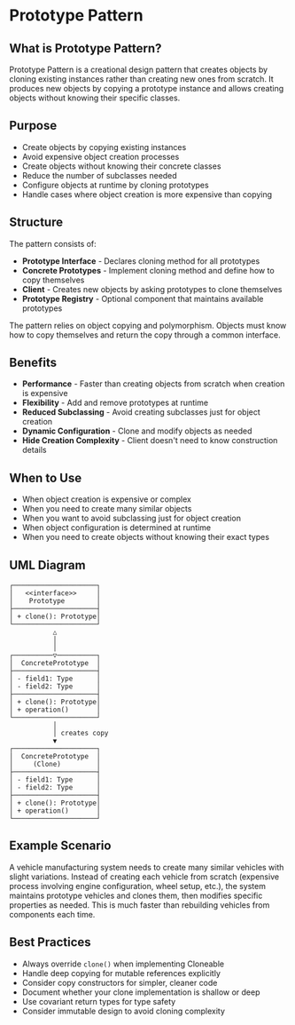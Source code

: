 # Prototype Pattern

## What is Prototype Pattern?

Prototype Pattern is a creational design pattern that creates objects by cloning existing instances rather than creating new ones from scratch. It produces new objects by copying a prototype instance and allows creating objects without knowing their specific classes.

## Purpose

- Create objects by copying existing instances
- Avoid expensive object creation processes
- Create objects without knowing their concrete classes
- Reduce the number of subclasses needed
- Configure objects at runtime by cloning prototypes
- Handle cases where object creation is more expensive than copying

## Structure

The pattern consists of:
- **Prototype Interface** - Declares cloning method for all prototypes
- **Concrete Prototypes** - Implement cloning method and define how to copy themselves
- **Client** - Creates new objects by asking prototypes to clone themselves
- **Prototype Registry** - Optional component that maintains available prototypes

The pattern relies on object copying and polymorphism. Objects must know how to copy themselves and return the copy through a common interface.

## Benefits

- **Performance** - Faster than creating objects from scratch when creation is expensive
- **Flexibility** - Add and remove prototypes at runtime
- **Reduced Subclassing** - Avoid creating subclasses just for object creation
- **Dynamic Configuration** - Clone and modify objects as needed
- **Hide Creation Complexity** - Client doesn't need to know construction details

## When to Use

- When object creation is expensive or complex
- When you need to create many similar objects
- When you want to avoid subclassing just for object creation
- When object configuration is determined at runtime
- When you need to create objects without knowing their exact types

## UML Diagram

```
┌─────────────────────┐
│   <<interface>>     │
│    Prototype        │
├─────────────────────┤
│ + clone(): Prototype│
└─────────────────────┘
           △
           │
           │
┌──────────▽──────────┐
│  ConcretePrototype  │
├─────────────────────┤
│ - field1: Type      │
│ - field2: Type      │
├─────────────────────┤
│ + clone(): Prototype│
│ + operation()       │
└─────────────────────┘
           │
           │ creates copy
           ▼
┌─────────────────────┐
│  ConcretePrototype  │
│     (Clone)         │
├─────────────────────┤
│ - field1: Type      │
│ - field2: Type      │
├─────────────────────┤
│ + clone(): Prototype│
│ + operation()       │
└─────────────────────┘
```

## Example Scenario

A vehicle manufacturing system needs to create many similar vehicles with slight variations. Instead of creating each vehicle from scratch (expensive process involving engine configuration, wheel setup, etc.), the system maintains prototype vehicles and clones them, then modifies specific properties as needed. This is much faster than rebuilding vehicles from components each time.

## Best Practices

- Always override `clone()` when implementing Cloneable
- Handle deep copying for mutable references explicitly
- Consider copy constructors for simpler, cleaner code
- Document whether your clone implementation is shallow or deep
- Use covariant return types for type safety
- Consider immutable design to avoid cloning complexity